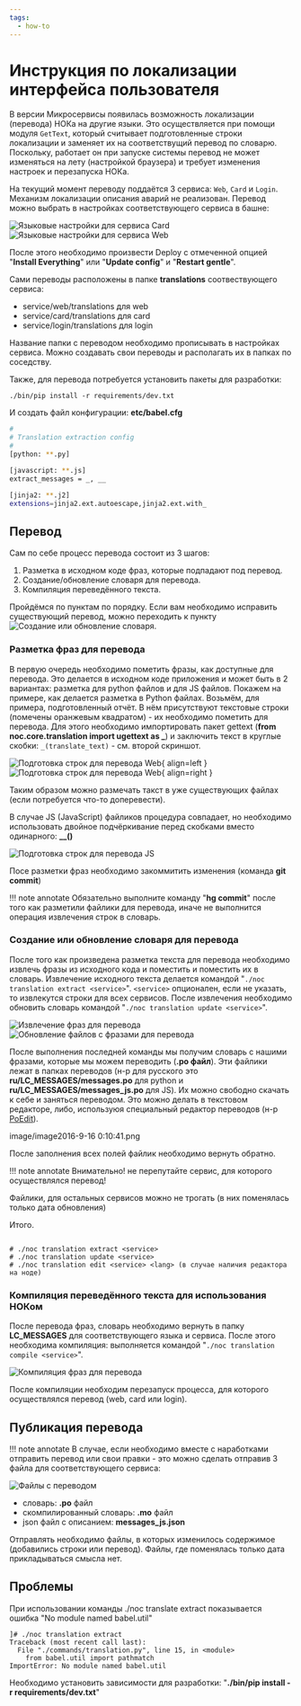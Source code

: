 ```yaml
---
tags:
  - how-to
---
```

# Инструкция по локализации интерфейса пользователя

В версии Микросервисы появилась возможность локализации (перевода) НОКа на другие языки.
Это осуществляется при помощи модуля `GetText`, который считывает подготовленные строки локализации 
и заменяет их на соответствущий перевод по словарю. Поскольку, работает он при запуске системы 
перевод не может изменяться на лету (настройкой браузера) и требует изменения настроек и перезапуска НОКа. 

На текущий момент переводу поддаётся 3 сервиса: `Web`, `Card` и `Login`. 
Механизм локализации описания аварий не реализован. Перевод можно выбрать в настройках соответствующего сервиса в башне:

![Языковые настройки для сервиса Card](image/tower_service_card_lang.png) ![Языковые настройки для сервиса Web](image/tower_service_web_lang.png)

После этого необходимо произвести Deploy с отмеченной опцией "**Install Everything**" или "**Update config**" и "**Restart gentle**".

Сами переводы расположены в папке **translations** соотвествующего сервиса:
* service/web/translations для web
* service/card/translations для card
* service/login/translations для login

Название папки с переводом необходимо прописывать в настройках сервиса.
Можно создавать свои переводы и располагать их в папках по соседству.

Также, для перевода потребуется установить пакеты для разработки:
```shell
./bin/pip install -r requirements/dev.txt
```

И создать файл конфигурации: **etc/babel.cfg**
```bash
#
# Translation extraction config
#
[python: **.py]

[javascript: **.js]
extract_messages = _, __

[jinja2: **.j2]
extensions=jinja2.ext.autoescape,jinja2.ext.with_
```

## Перевод

Сам по себе процесс перевода состоит из 3 шагов:

1. Разметка в исходном коде фраз, которые подпадают под перевод.
2. Создание/обновление словаря для перевода.
3. Компиляция переведённого текста.

Пройдёмся по пунктам по порядку. Если вам необходимо исправить
существующий перевод, можно переходить к пункту ![Создание или обновление словаря](#Создание_или_обновление_словаря_для_перевода).

### Разметка фраз для перевода

В первую очередь необходимо пометить фразы, как доступные для перевода. 
Это делается в исходном коде приложения и может быть в 2 вариантах: разметка для python файлов и для JS файлов. 
Покажем на примере, как делается разметка в Python файлах. Возьмём, для примера, подготовленный отчёт.
В нём присутствуют текстовые строки (помечены оранжевым квадратом) - их необходимо пометить для перевода.
Для этого необходимо импортировать пакет gettext (**from noc.core.translation import ugettext as _**) 
и заключить текст в круглые скобки: `_(translate_text)` -  см. второй скриншот.

![Подготовка строк для перевода Web](image/python_report_lang_prepare.png){ align=left }
![Подготовка строк для перевода Web](image/python_report_lang.png){ align=right }

Таким образом можно размечать такст в уже существующих файлах (если потребуется что-то доперевести).

В случае JS (JavaScript) файликов процедура совпадает,
но необходимо использовать двойное подчёркивание перед скобками вместо одинарного: **__()**

![Подготовка строк для перевода JS](image/javascript_report_lang_prepare.png)

Посе разметки фраз необходимо закоммитить изменения (команда **git commit**)

!!! note annotate
  Обязательно выполните команду "**hg commit**" после того как разметили файлики для перевода, иначе не выполнится операция извлечения строк в словарь.

### Создание или обновление словаря для перевода

После того как произведена разметка текста для перевода необходимо извлечь фразы из исходного кода и поместить и поместить их в словарь.
Извлечение исходного  текста делается командой "`./noc translation extract <service>`".
`<service>` опционален, если не указать, то извлекутся строки для всех сервисов.
После извлечения необходимо обновить словарь командой "`./noc translation update <service>`".

![Извлечение фраз для перевода](image/extract_translation_phrases.png) ![Обновление файлов с фразами для перевода](image/update_translation_phrases.png)

После выполнения последней команды мы получим словарь с нашими фразами, которые мы можем переводить (**.po файл**).
Эти файлики лежат в папках переводов (н-р для русского это **ru/LC_MESSAGES/messages.po** 
для python и **ru/LC_MESSAGES/messages_js.po** для JS). 
Их можно свободно скачать к себе и заняться переводом.
Это можно делать в текстовом редакторе, либо, используюя специальный редактор переводов (н-р [PoEdit](https://poedit.net)).

image/image2016-9-16 0:10:41.png

После заполнения всех полей файлик необходимо вернуть обратно.

!!! note annotate
    Внимательно! не перепутайте сервис, для которого осуществлялся перевод!

Файлики, для остальных сервисов можно не трогать (в них поменялась только дата обновления)

Итого.
```shell

# ./noc translation extract <service>
# ./noc translation update <service>
# ./noc translation edit <service> <lang> (в случае наличия редактора на ноде)
```

### Компиляция переведённого текста для использования НОКом

После перевода фраз, словарь необходимо вернуть в папку **LC_MESSAGES** для соответствующего языка и сервиса.
После этого необходима компиляция: выполняется командой "`./noc translation compile <service>`".

![Компиляция фраз для перевода](image/compile_translation_phrases.png)

После компиляции необходим перезапуск процесса, для которого осуществлялся перевод (web, card или login).

## Публикация перевода

!!! note annotate
    В случае, если необходимо вместе с наработками отправить перевод или свои правки - это можно сделать отправив 3 файла для соответствующего сервиса:

![Файлы с переводом](image/translate_files.png)

* словарь: **.po** файл
* скомпилированный словарь: **.mo** файл
* json файл с описанием: **messages_js.json**

Отправлять необходимо файлы, в которых изменилось содержимое (добавились строки или перевод). Файлы, где поменялась только дата прикладываться смысла нет.


## Проблемы

При использовании команды ./noc translate extract показывается ошибка "No module named babel.util"

```shell
]# ./noc translation extract
Traceback (most recent call last):
  File "./commands/translation.py", line 15, in <module>
    from babel.util import pathmatch
ImportError: No module named babel.util
```

Необходимо установить зависимости для разработки: "**./bin/pip install -r requirements/dev.txt**"


 
